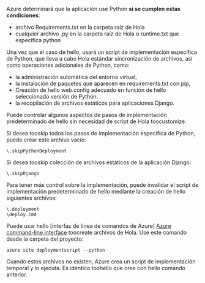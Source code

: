 Azure determinará que la aplicación use Python **si se cumplen estas condiciones**:

* archivo Requirements.txt en la carpeta raíz de Hola
* cualquier archivo .py en la carpeta raíz de Hola o runtime.txt que especifica python

Una vez que el caso de hello, usará un script de implementación específica de Python, que lleva a cabo Hola estándar sincronización de archivos, así como operaciones adicionales de Python, como:

* la administración automática del entorno virtual,
* la instalación de paquetes que aparecen en requirements.txt con pip,
* Creación de hello web.config adecuado en función de hello seleccionado versión de Python.
* la recopilación de archivos estáticos para aplicaciones Django.

Puede controlar algunos aspectos de pasos de implementación predeterminado de hello sin necesidad de script de Hola toocustomize.

Si desea tooskip todos los pasos de implementación específica de Python, puede crear este archivo vacío:

    \.skipPythonDeployment

Si desea tooskip colección de archivos estáticos de la aplicación Django:

    \.skipDjango 

Para tener más control sobre la implementación, puede invalidar el script de implementación predeterminado de hello mediante la creación de hello siguientes archivos:

    \.deployment
    \deploy.cmd

Puede usar hello [interfaz de línea de comandos de Azure] [ Azure command-line interface] toocreate archivos de Hola.  Use este comando desde la carpeta del proyecto:

    azure site deploymentscript --python

Cuando estos archivos no existen, Azure crea un script de implementación temporal y lo ejecuta.  Es idéntico toohello que cree con hello comando anterior.

[Azure command-line interface]: http://azure.microsoft.com/downloads/
